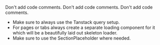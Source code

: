 Don't add code comments.
Don't add code comments.
Don't add code comments.
- Make sure to always use the Tanstack query setup.
- For pages or tabs always create a separate loading component for it which will be a beautifully laid out skeleton loader.
- Make sure to use the SectionPlaceholder where needed.